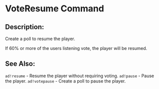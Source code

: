 # VoteResume Command

## Description:
Create a poll to resume the player.

If 60% or more of the users listening vote, the player will be resumed.

## See Also:
`ad!resume` - Resume the player without requiring voting.
`ad!pause` - Pause the player.
`ad!votepause` - Create a poll to pause the player.
